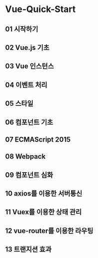 # Vue-Quick-Start
## 01 시작하기

## 02 Vue.js 기초

## 03 Vue 인스턴스

## 04 이벤트 처리

## 05 스타일

## 06 컴포넌트 기초

## 07 ECMAScript 2015

## 08 Webpack

## 09 컴포넌트 심화

## 10 axios를 이용한 서버통신

## 11 Vuex를 이용한 상태 관리

## 12 vue-router를 이용한 라우팅

## 13 트랜지션 효과

